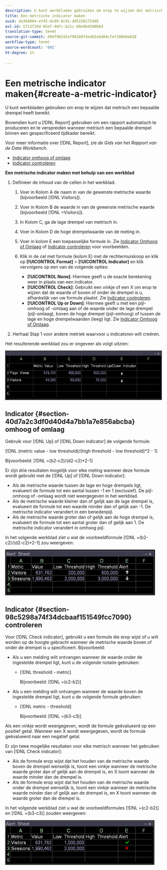 ```yaml
---
description: U kunt werkbladen gebruiken om erop te wijzen dat metrisch een bepaalde drempel heeft bereikt.
title: Een metrische indicator maken
uuid: da304004-ef45-4c89-8c91-dd5158172dd6
exl-id: 5713f3dd-85ef-407c-b21c-80e9b4390b6d
translation-type: tm+mt
source-git-commit: d9df90242ef96188f4e4b5e6d04cfef196b0a628
workflow-type: tm+mt
source-wordcount: '601'
ht-degree: 1%

---
```


# Een metrische indicator maken{#create-a-metric-indicator}

U kunt werkbladen gebruiken om erop te wijzen dat metrisch een bepaalde drempel heeft bereikt.

Bovendien kunt u [!DNL Report] gebruiken om een rapport automatisch te produceren en te verspreiden wanneer metrisch een bepaalde drempel binnen een gespecificeerd tijdkader bereikt.

Voor meer informatie over [!DNL Report], zie *de Gids van het Rapport van de Data Workbench*.

* [Indicator omhoog of omlaag](../../../../home/c-get-started/c-analysis-vis/c-wksts/c-metric-ind.md#section-40d7a2c3df0d40d4a7bb1a7e856abcba)
* [Indicator controleren](../../../../home/c-get-started/c-analysis-vis/c-wksts/c-metric-ind.md#section-98c5298a74f34dcbaaf151549fcc7090)

**Een metrische indicator maken met behulp van een werkblad**

1. Definieer de inhoud van de cellen in het werkblad.

   1. Voer in Kolom A de naam in van de gewenste metrische waarde (bijvoorbeeld [!DNL Visitors]).
   1. Voer in Kolom B de waarde in van de gewenste metrische waarde (bijvoorbeeld [!DNL =Visitors]).
   1. In Kolom C, ga de lage drempel van metrisch in.
   1. Voer in Kolom D de hoge drempelwaarde van de meting in.
   1. Voer in kolom E een toepasselijke formule in. Zie [Indicator Omhoog of Omlaag](../../../../home/c-get-started/c-analysis-vis/c-wksts/c-metric-ind.md#section-40d7a2c3df0d40d4a7bb1a7e856abcba) of [Indicator controleren](../../../../home/c-get-started/c-analysis-vis/c-wksts/c-metric-ind.md#section-98c5298a74f34dcbaaf151549fcc7090) voor voorbeelden.
   1. Klik in de cel met formule (kolom E) met de rechtermuisknop en klik op **[!UICONTROL Format]** > **[!UICONTROL Indicator]** en klik vervolgens op een van de volgende opties:

      * **[!UICONTROL None]**: Hiermee geeft u de exacte berekening weer in plaats van een indicator.
      * **[!UICONTROL Check]**: Gebruikt een vinkje of een X om erop te wijzen dat de waarde of boven of onder de drempel is u, afhankelijk van uw formule plaatst. Zie [Indicator controleren](../../../../home/c-get-started/c-analysis-vis/c-wksts/c-metric-ind.md#section-98c5298a74f34dcbaaf151549fcc7090).
      * **[!UICONTROL Up or Down]**: Hiermee geeft u met een pijl-omhoog of -omlaag aan of de waarde onder de lage drempel (pijl-omlaag), boven de hoge drempel (pijl-omhoog) of tussen de lage en hoge drempelwaarden (leeg) ligt. Zie [Indicator Omhoog of Omlaag](../../../../home/c-get-started/c-analysis-vis/c-wksts/c-metric-ind.md#section-40d7a2c3df0d40d4a7bb1a7e856abcba).

1. Herhaal Stap 1 voor andere metriek waarvoor u indicatoren wilt creëren.

Het resulterende werkblad zou er ongeveer als volgt uitzien:

![](assets/vis_Worksheet_Alerts.png)

## Indicator {#section-40d7a2c3df0d40d4a7bb1a7e856abcba} omhoog of omlaag

Gebruik voor [!DNL Up] of [!DNL Down indicator] de volgende formule:

[!DNL (metric value - low threshold)/(high threshold - low threshold)*2 - 1]

Bijvoorbeeld: [!DNL =(b2-c2)/(d2-c2)*2-1]

Er zijn drie resultaten mogelijk voor elke meting wanneer deze formule wordt gebruikt met de [!DNL Up] of [!DNL Down indicator]:

* Als de metrische waarde tussen de lage en hoge drempels ligt, evalueert de formule tot een aantal tussen -1 en 1 (exclusief). De pijl-omhoog of -omlaag wordt niet weergegeven in het werkblad.
* Als de metrische waarde kleiner dan of gelijk aan de lage drempel is, evalueert de formule tot een waarde minder dan of gelijk aan -1. De metrische indicator verandert in een benedenpijl.
* Als de metrische waarde groter dan of gelijk aan de hoge drempel is, evalueert de formule tot een aantal groter dan of gelijk aan 1. De metrische indicator verandert in omhoog pijl.

In het volgende werkblad ziet u wat de voorbeeldformule [!DNL =(b2-c2)/(d2-c2)*2-1] zou weergeven:

![](assets/vis_Worksheet_Alerts_UpDown.png)

## Indicator {#section-98c5298a74f34dcbaaf151549fcc7090} controleren

Voor [!DNL Check indicator], gebruikt u een formule die erop wijst of u wilt worden op de hoogte gebracht wanneer de metrische waarde boven of onder de drempel is u specificeert. Bijvoorbeeld:

* Als u een melding wilt ontvangen wanneer de waarde onder de ingestelde drempel ligt, kunt u de volgende notatie gebruiken:

   * [!DNL threshold - metric]

      Bijvoorbeeld: [!DNL =(c2-b2)]

* Als u een melding wilt ontvangen wanneer de waarde boven de ingestelde drempel ligt, kunt u de volgende formule gebruiken:

   * [!DNL metric - threshold]

      Bijvoorbeeld: [!DNL =(b3-c3)]

Als een vinkje wordt weergegeven, wordt de formule geëvalueerd op een positief getal. Wanneer een X wordt weergegeven, wordt de formule geëvalueerd naar een negatief getal.

Er zijn twee mogelijke resultaten voor elke metrisch wanneer het gebruiken van [!DNL Check indicator]:

* Als de formule erop wijst dat het houden van de metrische waarde boven de drempel wenselijk is, toont een vinkje wanneer de metrische waarde groter dan of gelijk aan de drempel is, en X toont wanneer de waarde minder dan de drempel is.
* Als de formule erop wijst dat het houden van de metrische waarde onder de drempel wenselijk is, toont een vinkje wanneer de metrische waarde minder dan of gelijk aan de drempel is, en X toont wanneer de waarde groter dan de drempel is.

In het volgende werkblad ziet u wat de voorbeeldformules [!DNL =(c2-b2)] en [!DNL =(b3-c3)] zouden weergeven:

![](assets/vis_Worksheet_Alerts_Check.png)
